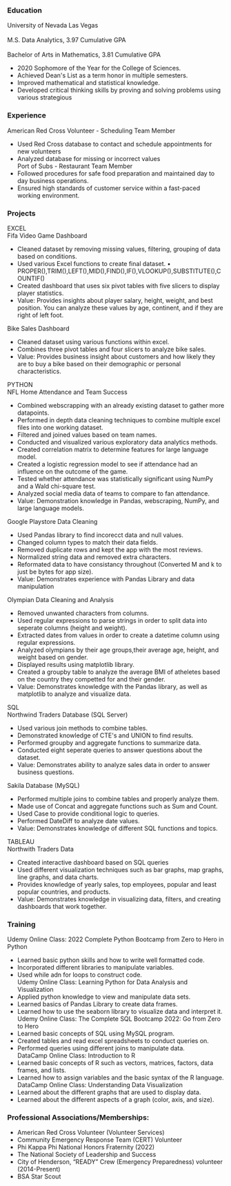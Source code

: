### Education
University of Nevada Las Vegas<br/> 
<br/> M.S. Data Analytics, 3.97 Cumulative GPA<br/> 
<br/> Bachelor of Arts in Mathematics, 3.81 Cumulative GPA<br/> 
- 2020 Sophomore of the Year for the College of Sciences.
- Achieved Dean's List as a term honor in multiple semesters.
- Improved mathematical and statistical knowledge.
- Developed critical thinking skills by proving and solving problems using various strategious

### Experience
American Red Cross Volunteer - Scheduling Team Member
- Used Red Cross database to contact and schedule appointments for new volunteers
- Analyzed database for missing or incorrect values<br/> 
Port of Subs - Restaurant Team Member
- Followed procedures for safe food preparation and maintained day to day business operations.
- Ensured high standards of customer service within a fast-paced working environment.

### Projects
EXCEL<br/> 
Fifa Video Game Dashboard
- Cleaned dataset by removing missing values, filtering, grouping of data based on conditions.
- Used various Excel functions to create final dataset.
  •	PROPER(),TRIM(),LEFT(),MID(),FIND(),IF(),VLOOKUP(),SUBSTITUTE(),COUNTIF()
- Created dashboard that uses six pivot tables with five slicers to display player statistics.
- Value: Provides insights about player salary, height, weight, and best position. You can analyze these values by age, continent, and if they are right of left foot.

Bike Sales Dashboard
- Cleaned dataset using various functions within excel.
- Combines three pivot tables and four slicers to analyze bike sales.
- Value: Provides business insight about customers and how likely they are to buy a bike based on their demographic or personal characteristics.

PYTHON<br/> 
NFL Home Attendance and Team Success
- Combined webscrapping with an already existing dataset to gather more datapoints.
- Performed in depth data cleaning techniques to combine multiple excel files into one working dataset.
- Filtered and joined values based on team names.
- Conducted and visualized various exploratory data analytics methods.
- Created correlation matrix to determine features for large language model.
- Created a logistic regression model to see if attendance had an influence on the outcome of the game.
- Tested whether attendance was statistically significant using NumPy and a Wald chi-square test.
- Analyzed social media data of teams to compare to fan attendance.
- Value: Demonstration knowledge in Pandas, webscraping, NumPy, and large language models.

Google Playstore Data Cleaning<br/> 
- Used Pandas library to find incorecct data and null values.
- Changed column types to match their data fields.
- Removed duplicate rows and kept the app with the most reviews.
- Normalized string data and removed extra characters.
- Reformated data to have consistancy throughout (Converted M and k to just be bytes for app size).
- Value: Demonstrates experience with Pandas Library and data manipulation<br/> 

Olympian Data Cleaning and Analysis
- Removed unwanted characters from columns.
- Used regular expressions to parse strings in order to split data into seperate columns (height and weight).
- Extracted dates from values in order to create a datetime column using regular expressions.
- Analyzed olympians by their age groups,their average age, height, and weight based on gender.
- Displayed results using matplotlib library.
- Created a groupby table to analyze the average BMI of atheletes based on the country they competted for and their gender. 
- Value: Demonstrates knowledge with the Pandas library, as well as matplotlib to analyze and visualize data.

SQL<br/> 
Northwind Traders Database (SQL Server)
- Used various join methods to combine tables.
- Demonstrated knowledge of CTE's and UNION to find results.
- Performed groupby and aggregate functions to summarize data.
- Conducted eight seperate queries to answer questions about the dataset. 
- Value: Demonstrates ability to analyze sales data in order to answer business questions.

Sakila Database (MySQL)
- Performed multiple joins to combine tables and properly analyze them.
- Made use of Concat and aggregate functions such as Sum and Count.
- Used Case to provide conditional logic to queries.
- Performed DateDiff to analyze date values.
- Value: Demonstrates knowledge of different SQL functions and topics.

TABLEAU<br/> 
Northwith Traders Data
- Created interactive dashboard based on SQL queries
- Used different visualization techniques such as bar graphs, map graphs, line graphs, and data charts.
- Provides knowledge of yearly sales, top employees, popular and least popular countries, and products.
- Value: Demonstrates knowledge in visualizing data, filters, and creating dashboards that work together.

### Training
Udemy Online Class: 2022 Complete Python Bootcamp from Zero to Hero in Python
- Learned basic python skills and how to write well formatted code.
- Incorporated different libraries to manipulate variables.
- Used while adn for loops to construct code.<br/>
Udemy Online Class: Learning Python for Data Analysis and Visualization
- Applied python knowledge to view and manipulate data sets.
- Learned basics of Pandas Library to create data frames.
- Learned how to use the seaborn library to visualize data and interpret it.<br/>
Udemy Online Class: The Complete SQL Bootcamp 2022: Go from Zero to Hero
- Learned basic concepts of SQL using MySQL program.
- Created tables and read excel spreadsheets to conduct queries on.
- Performed queries using different joins to manipulate data.<br/>
DataCamp Online Class: Introduction to R
- Learned basic concepts of R such as vectors, matrices, factors, data frames, and lists.
- Learned how to assign variables and the basic syntax of the R language.<br/>
DataCamp Online Class: Understanding Data Visualization
- Learned about the different graphs that are used to display data.
- Learned about the different aspects of a graph (color, axis, and size).

### Professional Associations/Memberships:
- American Red Cross Volunteer (Volunteer Services)
- Community Emergency Response Team (CERT) Volunteer 
- Phi Kappa Phi National Honors Fraternity (2022)
- The National Society of Leadership and Success 
- City of Henderson, “READY” Crew (Emergency Preparedness) volunteer (2014-Present)
- BSA Star Scout

